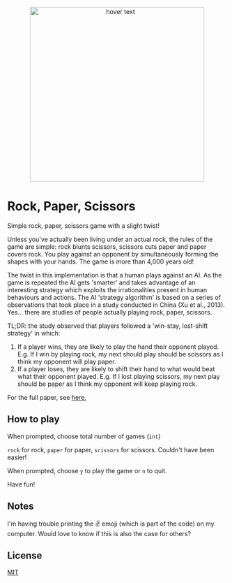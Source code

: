 <p align="center">
  <img src="https://openclipart.org/image/800px/63805" width="400" title="hover text">
</p>

# Rock, Paper, Scissors

Simple rock, paper, scissors game with a slight twist! 

Unless you've actually been living under an actual rock, the rules of the game are simple: rock blunts scissors, scissors cuts paper and paper covers rock. You play against an opponent by simultaneously forming the shapes with your hands. The game is more than 4,000 years old! 

The twist in this implementation is that a human plays against an AI. As the game is repeated the AI gets 'smarter' and takes advantage of an interesting strategy which exploits the irrationalities present in human behaviours and actions. 
The AI 'strategy algorithm' is based on a series of observations that took place in a study conducted in China (Xu et al., 2013).
Yes... there are studies of people actually playing rock, paper, scissors. 

TL;DR: the study observed that players followed a 'win-stay, lost-shift strategy' in which: 

1. If a player wins, they are likely to play the hand their opponent played. E.g. If I win by playing rock, my next should play should be scissors as I think my opponent will play paper.
2. If a player loses, they are likely to shift their hand to what would beat what their opponent played. E.g. If I lost playing scissors, my next play should be paper as I think my opponent will keep playing rock.

For the full paper, see [here.](https://www.sciencedirect.com/science/article/pii/S0378437113005578)



## How to play

When prompted, choose total number of games (`int`)

`rock` for rock, `paper` for paper, `scissors` for scissors. Couldn't have been easier!

When prompted, choose `y` to play the game or `n` to quit.

Have fun!

## Notes

I'm having trouble printing the ✌ emoji (which is part of the code) on my computer. Would love to know if this is also the case for others?

## License

[MIT](https://choosealicense.com/licenses/mit/)
